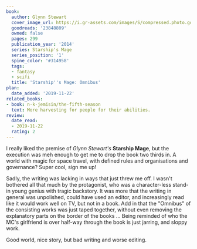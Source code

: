 ```yaml
---
book:
  author: Glynn Stewart
  cover_image_url: https://i.gr-assets.com/images/S/compressed.photo.goodreads.com/books/1425613194l/23848809.jpg
  goodreads: '23848809'
  owned: false
  pages: 299
  publication_year: '2014'
  series: Starship's Mage
  series_position: '1'
  spine_color: '#314958'
  tags:
  - fantasy
  - scifi
  title: 'Starship''s Mage: Omnibus'
plan:
  date_added: '2019-11-22'
related_books:
- book: n-k-jemisin/the-fifth-season
  text: More harvesting for people for their abilities.
review:
  date_read:
  - 2019-11-22
  rating: 2
---
```


I really liked the premise of *Glynn Stewart's* **Starship Mage**, but the execution was meh enough to get me to drop
the book two thirds in. A world with magic for space travel, with defined rules and organisations and governance? Super
cool, sign me up!

Sadly, the writing was lacking in ways that just threw me off. I wasn't bothered all that much by the protagonist, who
was a character-less stand-in young genius with tragic backstory. It was more that the writing in general was
unpolished, could have used an editor, and increasingly read like it would work well on TV, but not in a book. Add in
that the "Omnibus" of the consisting works was just taped together, without even removing the explanatory parts on the
border of the books … Being reminded of who the MC's girlfriend is over half-way through the book is just jarring, and
sloppy work.

Good world, nice story, but bad writing and worse editing.
